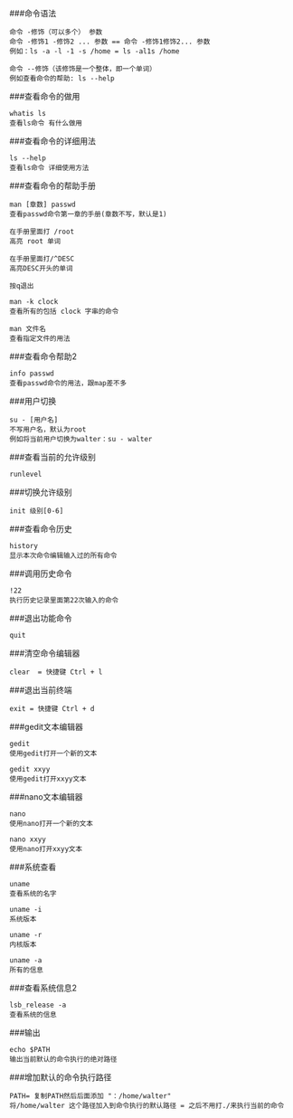 ###命令语法
```
命令 -修饰（可以多个） 参数
命令 -修饰1 -修饰2 ... 参数 == 命令 -修饰1修饰2... 参数
例如：ls -a -l -1 -s /home = ls -al1s /home

命令 --修饰（该修饰是一个整体，即一个单词）
例如查看命令的帮助: ls --help
```

###查看命令的做用
```
whatis ls
查看ls命令 有什么做用
```

###查看命令的详细用法
```
ls --help
查看ls命令 详细使用方法
```

###查看命令的帮助手册
```
man [章数] passwd 
查看passwd命令第一章的手册(章数不写，默认是1)

在手册里面打 /root
高亮 root 单词

在手册里面打/^DESC
高亮DESC开头的单词

按q退出

man -k clock
查看所有的包括 clock 字串的命令

man 文件名
查看指定文件的用法
```

###查看命令帮助2
```
info passwd
查看passwd命令的用法，跟map差不多
```

###用户切换
```
su - [用户名]
不写用户名，默认为root
例如将当前用户切换为walter：su - walter
```

###查看当前的允许级别
```
runlevel
```

###切换允许级别
```
init 级别[0-6]
```

###查看命令历史
```
history
显示本次命令编辑输入过的所有命令
```

###调用历史命令
```
!22
执行历史记录里面第22次输入的命令
```

###退出功能命令
```
quit
```

###清空命令编辑器
```
clear  = 快捷键 Ctrl + l
```

###退出当前终端
```
exit = 快捷键 Ctrl + d
```

###gedit文本编辑器
```
gedit
使用gedit打开一个新的文本

gedit xxyy
使用gedit打开xxyy文本
```

###nano文本编辑器
```
nano
使用nano打开一个新的文本

nano xxyy
使用nano打开xxyy文本
```

###系统查看
```
uname
查看系统的名字

uname -i
系统版本

uname -r 
内核版本

uname -a
所有的信息
```

###查看系统信息2
```
lsb_release -a
查看系统的信息
```

###输出
```
echo $PATH
输出当前默认的命令执行的绝对路径
```

###增加默认的命令执行路径
```
PATH= 复制PATH然后后面添加 "：/home/walter"
将/home/walter 这个路径加入到命令执行的默认路径 = 之后不用打./来执行当前的命令
```